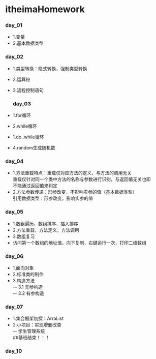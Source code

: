 # itheimaHomework

###  day_01
- 1.变量   
- 2.基本数据类型
### day_02
- 1.类型转换：隐式转换，强制类型转换  
- 2.运算符  
- 3.流程控制语句   
  ### day_03
  
- 1.for循环  
- 2.while循环  
- 1.do..while循环  
- 4.random生成随机数   
 ### day_04
- 1.方法重载特点：重载仅对应方法的定义，与方法的调用无关\
 重载仅针对同一个类中方法的名称与参数进行识别，与返回值无关也即\
 不能通过返回值来判定  
- 2.方法参数传递：形参改变，不影响实参的值（基本数据类型）\
 引用数据类型：形参改变，影响实参的值   
  
 ### day_05
 - 1.数组遍历、数组排序、插入排序  
 - 2.方法重载，方法定义，方法调用
 - 3.数组复习
 - 访问第一个数组的地址值，向下复制，右键运行一次，打印二维数组
### day_06
 - 1.面向对象  
 - 2.标准类的制作  
 - 3.构造方法  
  -- 3.1 无参构造  
  -- 3.2 有参构造  
### day_07  
- 1.集合框架初探：ArraList  
- 2.小项目：实现增删改查  
  -- 学生管理系统  
##基班结束！！！  
### day_10
